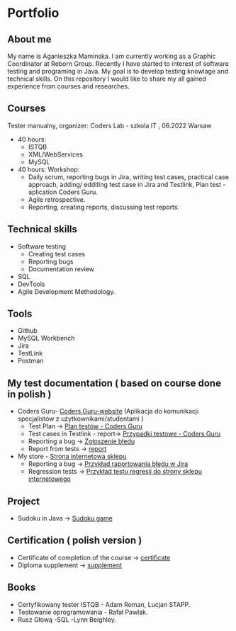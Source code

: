 # Portfolio
## About me
My name is Aganieszka Maminska. I am currently working as a Graphic Coordinator at Reborn Group. Recently I have started to interest of software testing and programing in Java. My goal is to develop testing knowlage and technical skills. On this repository I would like to share my all gained experience from courses and researches.
## Courses
Tester manualny,
organizer: Coders Lab - szkola IT , 06.2022 Warsaw
* 40 hours: 
  * ISTQB
  * XML/WebServices
  * MySQL
* 40 hours: Workshop:
  * Daily scrum, reporting bugs in Jira, writing test cases, practical case approach,
adding/ edditing test case in Jira and Testlink, Plan test - aplication Coders Guru.
  * Agile retrospective. 
  * Reporting, creating reports, discussing test reports.
## Technical skills
 * Software testing
   * Creating test cases
   * Reporting bugs
   * Documentation review
 * SQL
 * DevTools
 * Agile Development Methodology.
## Tools
 * Github
 * MySQL Workbench
 * Jira
 * TestLink
 * Postman
## My test documentation ( based on course done in polish )
 * Coders Guru- [Coders Guru-website](https://tester.codersguru.pl/) (Aplikacja do komunikacji specjalistów z użytkownikami/studentami )
   * Test Plan -> [Plan testów - Coders Guru](../main/Wzor_Plan%20test%C3%B3w%20Coders%20Guru-%20Agnieszka%20Mami%C5%84ska.pdf)
   * Test cases in Testlink - report-> [Przypadki testowe - Coders Guru](https://github.com/aga-apm/Portfolio/blob/main/TestLink_%20raport.pdf)
   * Reporting a bug -> [Zgłoszenie błedu](https://github.com/aga-apm/Portfolio/blob/main/raport%20z%20b%C5%82%C4%99dem.pdf)
   * Report from tests -> [report](https://github.com/aga-apm/Portfolio/blob/main/resultsTCFlat_ONL_TEM_W_30_Plan%20test%C3%B3w%20Coders%20Guru%20-AM.xls)
 * My store - [Strona internetowa sklepu](https://dev-mystore-testlab.coderslab.pl/index.php)
   * Reporting a bug -> [Przykład raportowania błędu w Jira](https://github.com/aga-apm/Portfolio/blob/main/ONLW30-302.doc.pdf)
   * Regression tests -> [Przykład testu regresji do strony sklepu internetowego](https://github.com/aga-apm/Portfolio/blob/main/ONLW30-677.doc.pdf)
## Project
 * Sudoku in Java -> [Sudoku game](https://github.com/aga-apm/Java-ee/blob/main/Sudoku.zip)
## Certification ( polish version )
 * Certificate of completion of the course -> [certificate](https://github.com/aga-apm/Portfolio/blob/main/Agnieszka%20Mami%C5%84ska_dyplom.pdf)
 * Diploma supplement -> [supplement](https://github.com/aga-apm/Portfolio/blob/main/Agnieszka%20Mami%C5%84ska_suplement.pdf)
## Books
 * Certyfikowany tester ISTQB - Adam Roman, Lucjan STAPP.
 * Testowanie oprogramowania - Rafał Pawlak.
 * Rusz Głową -SQL -Lynn Beighley.
